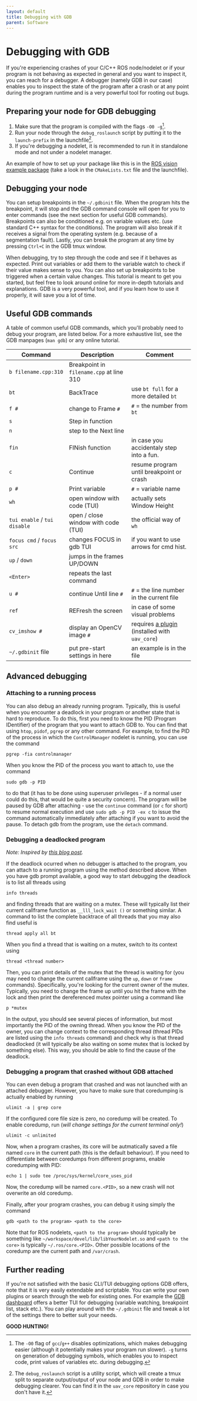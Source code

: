 ```yaml
---
layout: default
title: Debugging with GDB
parent: Software
---
```


# Debugging with GDB

If you're experiencing crashes of your C/C++ ROS node/nodelet or if your program is not behaving as expected in general and you want to inspect it, you can reach for a debugger.
A debugger (namely GDB in our case) enables you to inspect the state of the program after a crash or at any point during the program runtime and is a very powerful tool for rooting out bugs.

## Preparing your node for GDB debugging

1. Make sure that the program is compiled with the flags `-O0 -g`[^1].
2. Run your node through the `debug_roslaunch` script by putting it to the `launch-prefix` in the launchfile[^2].
3. If you're debugging a nodelet, it is recommended to run it in standalone mode and not under a nodelet manager.

An example of how to set up your package like this is in the [ROS vision example package](https://github.com/ctu-mrs/example_ros_vision) (take a look in the `CMakeLists.txt` file and the launchfile).

## Debugging your node

You can setup breakpoints in the `~/.gdbinit` file.
When the program hits the breakpoint, it will stop and the GDB command console will open for you to enter commands (see the next section for useful GDB commands).
Breakpoints can also be conditioned e.g. on variable values etc. (use standard C++ syntax for the conditions).
The program will also break if it receives a signal from the operating system (e.g. because of a segmentation fault).
Lastly, you can break the program at any time by pressing `Ctrl+C` in the GDB tmux window.

When debugging, try to step through the code and see if it behaves as expected.
Print out variables or add them to the variable watch to check if their value makes sense to you.
You can also set up breakpoints to be triggered when a certain value changes.
This tutorial is meant to get you started, but feel free to look around online for more in-depth tutorials and explanations.
GDB is a very powerful tool, and if you learn how to use it properly, it will save you a lot of time.

## Useful GDB commands

A table of common useful GDB commands, which you'll probably need to debug your program, are listed below.
For a more exhaustive list, see the GDB manpages (`man gdb`) or any online tutorial.

| Command                      | Description                              | Comment                                                                                     |
|------------------------------|------------------------------------------|---------------------------------------------------------------------------------------------|
| `b filename.cpp:310`         | Breakpoint in `filename.cpp` at line 310 |                                                                                             |
| `bt`                         | BackTrace                                | use `bt full` for a more detailed `bt`                                                      |
| `f #`                        | change to Frame `#`                      | `#` = the number from `bt`                                                                  |
| `s`                          | Step in function                         |                                                                                             |
| `n`                          | step to the Next line                    |                                                                                             |
| `fin`                        | FINish function                          | in case you accidentaly step into a fun.                                                    |
| `c`                          | Continue                                 | resume program until breakpoint or crash                                                    |
| `p #`                        | Print variable                           | `#` = variable name                                                                         |
| `wh`                         | open window with code (TUI)              | actually sets Window Height                                                                 |
| `tui enable` / `tui disable` | open / close window with code (TUI)      | the official way of `wh`                                                                    |
| `focus cmd` / `focus src`    | changes FOCUS in gdb TUI                 | if you want to use arrows for cmd hist.                                                     |
| `up` / `down`                | jumps in the frames UP/DOWN              |                                                                                             |
| `<Enter>`                    | repeats the last command                 |                                                                                             |
| `u #`                        | continue Until line `#`                  | `#` = the line number in the current file                                                   |
| `ref`                        | REFresh the screen                       | in case of some visual problems                                                             |
| `cv_imshow #`                | display an OpenCV image `#`              | requires [a plugin](https://github.com/renatoGarcia/gdb-imshow) (installed with `uav_core`) |
| `~/.gdbinit` file            | put pre-start settings in here           | an example is in the file                                                                   |

## Advanced debugging

### Attaching to a running process

You can also debug an already running program.
Typically, this is useful when you encounter a deadlock in your program or another state that is hard to reproduce.
To do this, first you need to know the PID (Program IDentifier) of the program that you want to attach GDB to.
You can find that using `htop`, `pidof`, `pgrep` or any other command.
For example, to find the PID of the process in which the `ControlManager` nodelet is running, you can use the command
```
pgrep -fia controlmanager
```
When you know the PID of the process you want to attach to, use the command
```
sudo gdb -p PID
```
to do that (it has to be done using superuser privileges - if a normal user could do this, that would be quite a security concern).
The program will be paused by GDB after attaching - use the `continue` command (or `c` for short) to resume normal execution and use `sudo gdb -p PID -ex c` to issue the command automatically immediately after attaching if you want to avoid the pause.
To detach gdb from the program, use the `detach` command.

### Debugging a deadlocked program
*Note: Inspired by [this blog post](https://codeistry.wordpress.com/2016/10/24/gdb-find-the-thread-which-has-locked-the-mutex/).*

If the deadlock ocurred when no debugger is attached to the program, you can attach to a running program using the method described above.
When you have gdb prompt available, a good way to start debugging the deadlock is to list all threads using
```
info threads
```
and finding threads that are waiting on a mutex.
These will typically list their current callframe function as `__lll_lock_wait ()` or something similar.
A command to list the complete backtrace of all threads that you may also find useful is
```
thread apply all bt
```
When you find a thread that is waiting on a mutex, switch to its context using
```
thread <thread number>
```
Then, you can print details of the mutex that the thread is waiting for (you may need to change the current callframe using the `up`, `down` or `frame` commands).
Specifically, you're looking for the current owner of the mutex.
Typically, you need to change the frame up until you hit the frame with the lock and then print the dereferenced mutex pointer using a command like
```
p *mutex
```
In the output, you should see several pieces of information, but most importantly the PID of the owning thread.
When you know the PID of the owner, you can change context to the corresponding thread (thread PIDs are listed using the `info threads` command) and check why is that thread deadlocked (it will typically be also waiting on some mutex that is locked by something else).
This way, you should be able to find the cause of the deadlock.

### Debugging a program that crashed without GDB attached

You can even debug a program that crashed and was not launched with an attached debugger.
However, you have to make sure that coredumping is actually enabled by running
```
ulimit -a | grep core
```
If the configured core file size is zero, no coredump will be created.
To enable coredump, run (*will change settings for the current terminal only!*)
```
ulimit -c unlimited
```
Now, when a program crashes, its core will be autmatically saved a file named `core` in the current path (this is the default behaviour).
If you need to differentiate between coredumps from different programs, enable coredumping with PID:
```
echo 1 | sudo tee /proc/sys/kernel/core_uses_pid
```
Now, the coredump will be named `core.<PID>`, so a new crash will not overwrite an old coredump.

Finally, after your program crashes, you can debug it using simply the command
```
gdb <path to the program> <path to the core>
```
Note that for ROS nodelets, `<path to the program>` should typically be something like `~/workspace/devel/lib/libYourNodelet.so` and `<path to the core>` is typically `~/.ros/core.<PID>`.
Other possible locations of the coredump are the current path and `/var/crash`.

## Further reading

If you're not satisfied with the basic CLI/TUI debugging options GDB offers, note that it is very easily extendable and scriptable.
You can write your own plugins or search through the web for existing ones.
For example the [GDB dashboard](https://github.com/cyrus-and/gdb-dashboard) offers a better TUI for debugging (variable watching, breakpoint list, stack etc.).
You can play around with the `~/.gdbinit` file and tweak a lot of the settings there to better suit your needs.

**GOOD HUNTING!**

[^1]: The `-O0` flag of `gcc`/`g++` disables optimizations, which makes debugging easier (although it potentially makes your program run slower). `-g` turns on generation of debugging symbols, which enables you to inspect code, print values of variables etc. during debugging.
[^2]: The `debug_roslaunch` script is a utility script, which will create a tmux split to separate output/output of your node and GDB in order to make debugging clearer. You can find it in the `uav_core` repository in case you don't have it.
